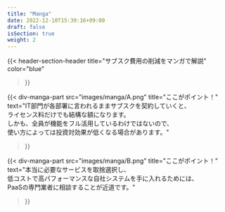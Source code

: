 ```yaml
---
title: "Manga"
date: 2022-12-10T15:39:16+09:00
draft: false
isSection: true
weight: 2
---
```


<section class="bg-white text-center py-10 md:pt-32 md:pb-10 px-2 3xl:pr-2">

<div class="w-full lg:w-[calc(100%_-_16rem)] 2xl:w-3/4 2xl:mx-auto">

{{< header-section-header 
    title="サブスク費用の削減をマンガで解説"
    color="blue"
>}}

{{< div-manga-part 
    src="images/manga/A.png"
    title="ここがポイント！"
    text="IT部門が各部署に言われるままサブスクを契約していくと、<br class='hidden lg:block'>ライセンス料だけでも結構な額になります。<br class='hidden lg:block'>しかも、全員が機能をフル活用しているわけではないので、<br class='hidden lg:block'>使い方によっては投資対効果が低くなる場合があります。"
>}}

{{< div-manga-part 
    src="images/manga/B.png"
    title="ここがポイント！"
    text="本当に必要なサービスを取捨選択し、<br class='hidden lg:block'>低コストで高パフォーマンスな自社システムを手に入れるためには、<br class='hidden lg:block'>PaaSの専門業者に相談することが近道です。"
>}}


</div>

</section>
